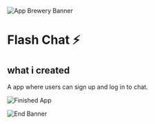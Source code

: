 ![App Brewery Banner](https://github.com/londonappbrewery/Images/blob/master/AppBreweryBanner.png)


# Flash Chat ⚡️


## what i created

A app where users can sign up and log in to chat.

![Finished App](https://github.com/londonappbrewery/Images/blob/master/flash_chat_flutter_demo.gif)





![End Banner](https://github.com/londonappbrewery/Images/blob/master/readme-end-banner.png)
